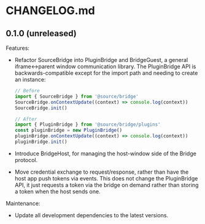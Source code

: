 # CHANGELOG.md

## 0.1.0 (unreleased)

Features:

- Refactor SourceBridge into PluginBridge and BridgeGuest, a general iframe<->parent window communication library. The
  PluginBridge API is backwards-compatible except for the import path and needing to create an instance:

  ```typescript
  // Before
  import { SourceBridge } from '@source/bridge'
  SourceBridge.onContextUpdate((context) => console.log(context))
  SourceBridge.init()

  // After
  import { PluginBridge } from '@source/bridge/plugins'
  const pluginBridge = new PluginBridge()
  pluginBridge.onContextUpdate((context) => console.log(context))
  pluginBridge.init()
  ```

- Introduce BridgeHost, for managing the host-window side of the Bridge protocol.
- Move credential exchange to request/response, rather than have the host app push tokens via events. This does not
  change the PluginBridge API, it just requests a token via the bridge on demand rather than storing a token when the
  host sends one.

Maintenance:

- Update all development dependencies to the latest versions.


